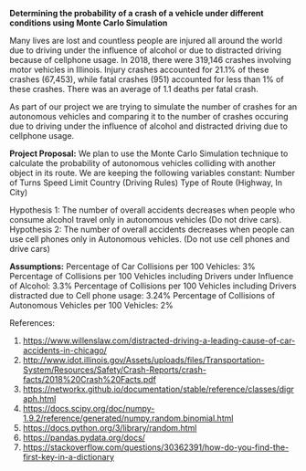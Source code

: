 **Determining the probability of a crash of a vehicle under different conditions using Monte Carlo Simulation**

Many lives are lost and countless people are injured all around the world due to driving under the influence of alcohol or due to distracted driving because of cellphone usage. In 2018, there were 319,146 crashes involving motor vehicles in Illinois. Injury crashes accounted for 21.1% of these crashes (67,453), while fatal crashes (951) accounted for less than 1% of these crashes. There was an average of 1.1 deaths per fatal crash.

As part of our project we are trying to simulate the number of crashes for an autonomous vehicles and comparing it to the number of crashes occuring due to driving under the influence of alcohol and distracted driving due to cellphone usage.

**Project Proposal:**
We plan to use the Monte Carlo Simulation technique to calculate the probability of autonomous vehicles colliding with another object in its route.
We are keeping the following variables constant:
Number of Turns
Speed Limit
Country (Driving Rules)
Type of Route (Highway, In City)
 
Hypothesis 1: 
     The number of overall accidents decreases when people who consume alcohol travel only in autonomous vehicles (Do not drive cars).
Hypothesis 2: 
    The number of overall accidents decreases when people can use cell phones only in Autonomous vehicles. (Do not use cell phones and drive cars)

**Assumptions:**
Percentage of Car Collisions per 100 Vehicles: 3%
Percentage of Collisions per 100 Vehicles including Drivers under Influence of Alcohol:  3.3%
Percentage of Collisions per 100 Vehicles including Drivers distracted due to Cell phone usage: 3.24%
Percentage of Collisions of Autonomous Vehicles per 100 Vehicles: 2%


References: 
1. https://www.willenslaw.com/distracted-driving-a-leading-cause-of-car-accidents-in-chicago/
2. http://www.idot.illinois.gov/Assets/uploads/files/Transportation-System/Resources/Safety/Crash-Reports/crash-facts/2018%20Crash%20Facts.pdf
3. https://networkx.github.io/documentation/stable/reference/classes/digraph.html
4. https://docs.scipy.org/doc/numpy-1.9.2/reference/generated/numpy.random.binomial.html
5. https://docs.python.org/3/library/random.html
6. https://pandas.pydata.org/docs/
7. https://stackoverflow.com/questions/30362391/how-do-you-find-the-first-key-in-a-dictionary 
